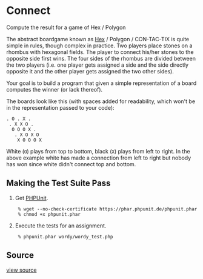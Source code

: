 # Connect

Compute the result for a game of Hex / Polygon

The abstract boardgame known as
[Hex](https://en.wikipedia.org/wiki/Hex_%28board_game%29) / Polygon /
CON-TAC-TIX is quite simple in rules, though complex in practice. Two players
place stones on a rhombus with hexagonal fields. The player to connect his/her
stones to the opposite side first wins. The four sides of the rhombus are
divided between the two players (i.e. one player gets assigned a side and the
side directly opposite it and the other player gets assigned the two other
sides).

Your goal is to build a program that given a simple representation of a board
computes the winner (or lack thereof).

The boards look like this (with spaces added for readability, which won't be in
the representation passed to your code):

```
. O . X .
 . X X O .
  O O O X .
   . X O X O
    X O O O X
```

White (`O`) plays from top to bottom, black (`X`) plays from left to right. In
the above example white has made a connection from left to right but nobody has
won since white didn't connect top and bottom.

## Making the Test Suite Pass

1. Get [PHPUnit].

        % wget --no-check-certificate https://phar.phpunit.de/phpunit.phar
        % chmod +x phpunit.phar

2. Execute the tests for an assignment.

        % phpunit.phar wordy/wordy_test.php

[PHPUnit]: http://phpunit.de


## Source

 [view source]()
